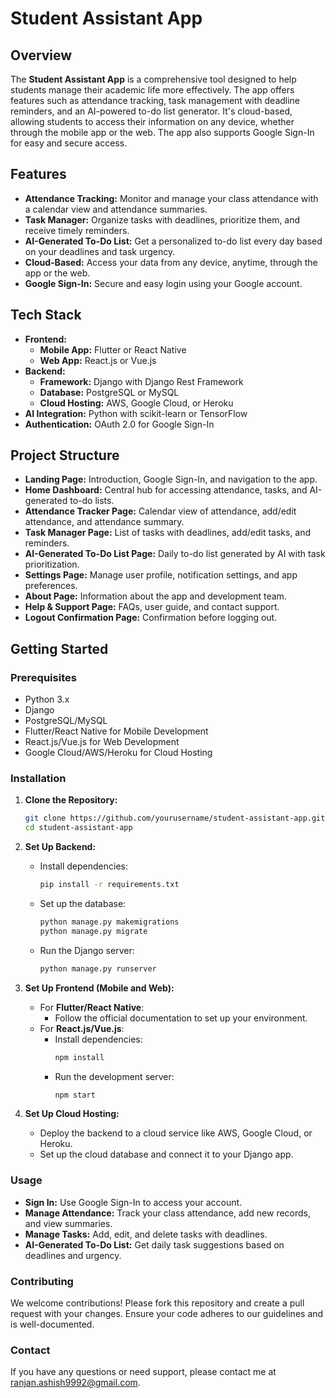 
# Student Assistant App

## Overview
The **Student Assistant App** is a comprehensive tool designed to help students manage their academic life more effectively. The app offers features such as attendance tracking, task management with deadline reminders, and an AI-powered to-do list generator. It's cloud-based, allowing students to access their information on any device, whether through the mobile app or the web. The app also supports Google Sign-In for easy and secure access.

## Features
- **Attendance Tracking:** Monitor and manage your class attendance with a calendar view and attendance summaries.
- **Task Manager:** Organize tasks with deadlines, prioritize them, and receive timely reminders.
- **AI-Generated To-Do List:** Get a personalized to-do list every day based on your deadlines and task urgency.
- **Cloud-Based:** Access your data from any device, anytime, through the app or the web.
- **Google Sign-In:** Secure and easy login using your Google account.

## Tech Stack
- **Frontend:**
  - **Mobile App:** Flutter or React Native
  - **Web App:** React.js or Vue.js
- **Backend:**
  - **Framework:** Django with Django Rest Framework
  - **Database:** PostgreSQL or MySQL
  - **Cloud Hosting:** AWS, Google Cloud, or Heroku
- **AI Integration:** Python with scikit-learn or TensorFlow
- **Authentication:** OAuth 2.0 for Google Sign-In

## Project Structure
- **Landing Page:** Introduction, Google Sign-In, and navigation to the app.
- **Home Dashboard:** Central hub for accessing attendance, tasks, and AI-generated to-do lists.
- **Attendance Tracker Page:** Calendar view of attendance, add/edit attendance, and attendance summary.
- **Task Manager Page:** List of tasks with deadlines, add/edit tasks, and reminders.
- **AI-Generated To-Do List Page:** Daily to-do list generated by AI with task prioritization.
- **Settings Page:** Manage user profile, notification settings, and app preferences.
- **About Page:** Information about the app and development team.
- **Help & Support Page:** FAQs, user guide, and contact support.
- **Logout Confirmation Page:** Confirmation before logging out.

## Getting Started

### Prerequisites
- Python 3.x
- Django
- PostgreSQL/MySQL
- Flutter/React Native for Mobile Development
- React.js/Vue.js for Web Development
- Google Cloud/AWS/Heroku for Cloud Hosting

### Installation

1. **Clone the Repository:**
   ```bash
   git clone https://github.com/yourusername/student-assistant-app.git
   cd student-assistant-app
   ```

2. **Set Up Backend:**
   - Install dependencies:
     ```bash
     pip install -r requirements.txt
     ```
   - Set up the database:
     ```bash
     python manage.py makemigrations
     python manage.py migrate
     ```
   - Run the Django server:
     ```bash
     python manage.py runserver
     ```

3. **Set Up Frontend (Mobile and Web):**
   - For **Flutter/React Native**:
     - Follow the official documentation to set up your environment.
   - For **React.js/Vue.js**:
     - Install dependencies:
       ```bash
       npm install
       ```
     - Run the development server:
       ```bash
       npm start
       ```

4. **Set Up Cloud Hosting:**
   - Deploy the backend to a cloud service like AWS, Google Cloud, or Heroku.
   - Set up the cloud database and connect it to your Django app.

### Usage
- **Sign In:** Use Google Sign-In to access your account.
- **Manage Attendance:** Track your class attendance, add new records, and view summaries.
- **Manage Tasks:** Add, edit, and delete tasks with deadlines.
- **AI-Generated To-Do List:** Get daily task suggestions based on deadlines and urgency.

### Contributing
We welcome contributions! Please fork this repository and create a pull request with your changes. Ensure your code adheres to our guidelines and is well-documented.


### Contact
If you have any questions or need support, please contact me at ranjan.ashish9992@gmail.com.
